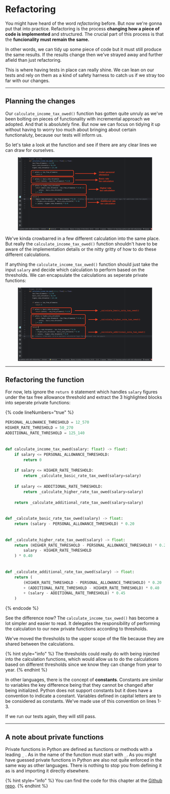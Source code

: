 # Refactoring

You might have heard of the word _refactoring_ before. But now we're gonna put that into practice. Refactoring is the process **changing how a piece of code is implemented** and structured. The crucial part of this process is that the **funcionality must remain the same.**&#x20;

In other words, we can tidy up some piece of code but it must still produce the same results. If the results change then we've strayed away and further afield than just refactoring.

This is where having tests in place can really shine. We can lean on our tests and rely on them as a kind of safety harness to catch us if we stray too far with our changes.

***

## Planning the changes

Our `calculate_income_tax_owed()` function has gotten quite unruly as we've been bolting on pieces of functionality with incremental approach we adopted. And that is absolutely fine. But now we can focus on tidying it up without having to worry too much about bringing about certain functionaluty, because our tests will inform us.

So let's take a look at the function and see if there are any clear lines we can draw for ourselves.

<figure><img src="../.gitbook/assets/Screenshot 2024-04-25 at 20.45.45.png" alt=""><figcaption></figcaption></figure>

We've kinda crowbarred in a few different calculation into the same place. But really the `calculate_income_tax_owed()` function shouldn't have to be aware of the implementation details or the nitty gritty of how to do these different calculations.

If anything the `calculate_income_tax_owed()` function should just take the input `salary` and decide which calculation to perform based on the thresholds. We can encapsulate the calculations as seperate private functions:

<figure><img src="../.gitbook/assets/Screenshot 2024-04-25 at 20.58.02.png" alt=""><figcaption></figcaption></figure>

***

## Refactoring the function&#x20;

For now, lets ignore the `return 0` statement which handles `salary` figures under the tax free allowance threshold and extract the 3 highlighted blocks into seperate private functions:

{% code lineNumbers="true" %}
```python
PERSONAL_ALLOWANCE_THRESHOLD = 12_570
HIGHER_RATE_THRESHOLD = 50_270
ADDITIONAL_RATE_THRESHOLD = 125_140


def calculate_income_tax_owed(salary: float) -> float:
    if salary <= PERSONAL_ALLOWANCE_THRESHOLD:
        return 0

    if salary <= HIGHER_RATE_THRESHOLD:
        return _calculate_basic_rate_tax_owed(salary=salary)

    if salary <= ADDITIONAL_RATE_THRESHOLD:
        return _calculate_higher_rate_tax_owed(salary=salary)

    return _calculate_additional_rate_tax_owed(salary=salary)


def _calculate_basic_rate_tax_owed(salary) -> float:
    return (salary - PERSONAL_ALLOWANCE_THRESHOLD) * 0.20


def _calculate_higher_rate_tax_owed(salary) -> float:
    return (HIGHER_RATE_THRESHOLD - PERSONAL_ALLOWANCE_THRESHOLD) * 0.20 + (
        salary - HIGHER_RATE_THRESHOLD
    ) * 0.40


def _calculate_additional_rate_tax_owed(salary) -> float:
    return (
        (HIGHER_RATE_THRESHOLD - PERSONAL_ALLOWANCE_THRESHOLD) * 0.20
        + (ADDITIONAL_RATE_THRESHOLD - HIGHER_RATE_THRESHOLD) * 0.40
        + (salary - ADDITIONAL_RATE_THRESHOLD) * 0.45
    )

```
{% endcode %}

See the difference now? The `calculate_income_tax_owed()` has become a lot simpler and easier to read. It delegates the responsibility of performing the calculation to our new private functions according to thresholds.&#x20;

We've moved the thresholds to the upper scope of the file because they are shared between the calculations.

{% hint style="info" %}
The thresholds could really do with being injected into the calculation functions, which would allow us to do the calculations based on different thresholds since we know they can change from year to year.
{% endhint %}

In other languages, there is the concept of **constants**. Constants are similar to variables the key difference being that they cannot be changed after being initialized. Python does not support constants but it does have a convention to indicate a constant. Variables defined in capital letters are to be considered as constants. We've made use of this convention on lines 1-3.

If we run our tests again, they will still pass.

***

## A note about private functions

Private functions in Python are defined as functions or methods with a leading `_` . As in the name of the function must start with `_`. As you might have guessed private functions in Python are also not quite enforced in the same way as other languages. There is nothing to stop you from defining it as is and importing it directly elsewhere.

{% hint style="info" %}
You can find the code for this chapter at the [Github repo](https://github.com/A-Ashiq/learning-python-with-tdd-building-an-application-part-seven/).
{% endhint %}
